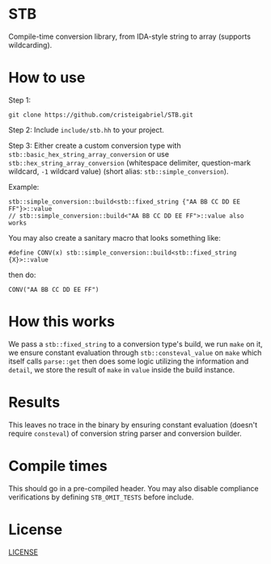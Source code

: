 # STB
Compile-time conversion library, from IDA-style string to array (supports wildcarding).

# How to use
Step 1:
```
git clone https://github.com/cristeigabriel/STB.git
```

Step 2:
Include `include/stb.hh` to your project.

Step 3:
Either create a custom conversion type with `stb::basic_hex_string_array_conversion` or use `stb::hex_string_array_conversion` (whitespace delimiter, question-mark wildcard, `-1` wildcard value) (short alias: `stb::simple_conversion`).

Example:
```
stb::simple_conversion::build<stb::fixed_string {"AA BB CC DD EE FF"}>::value
// stb::simple_conversion::build<"AA BB CC DD EE FF">::value also works
```

You may also create a sanitary macro that looks something like:
```
#define CONV(x) stb::simple_conversion::build<stb::fixed_string {X}>::value
```
then do:
```
CONV("AA BB CC DD EE FF")
```

# How this works
We pass a `stb::fixed_string` to a conversion type's build, we run `make` on it, we ensure constant evaluation through `stb::consteval_value` on `make` which itself calls `parse::get` then does some logic utilizing the information and `detail`, we store the result of `make` in `value` inside the build instance.

# Results
This leaves no trace in the binary by ensuring constant evaluation (doesn't require `consteval`) of conversion string parser and conversion builder.

# Compile times
This should go in a pre-compiled header. You may also disable compliance verifications by defining `STB_OMIT_TESTS` before include.

# License
[LICENSE](./LICENSE)